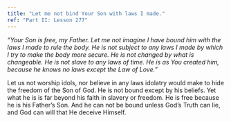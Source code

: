 ```yaml
---
title: "Let me not bind Your Son with laws I made."
ref: "Part II: Lesson 277"
---
```


*“Your Son is free, my Father. Let me not imagine I have bound him with
the laws I made to rule the body. He is not subject to any laws I made
by which I try to make the body more secure. He is not changed by what
is changeable. He is not slave to any laws of time. He is as You created
him, because he knows no laws except the Law of Love.”*

Let us not worship idols, nor believe in any laws idolatry would make to
hide the freedom of the Son of God. He is not bound except by his
beliefs. Yet what he is is far beyond his faith in slavery or freedom. He
is free because he is his Father’s Son. And he can not be bound unless
God’s Truth can lie, and God can will that He deceive Himself.

